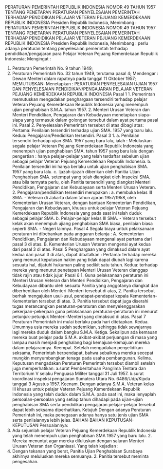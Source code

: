  PERATURAN PEMERINTAH REPUBLIK INDONESIA NOMOR 49 TAHUN 1957 TENTANG PENETAPAN PERATURAN PENYELESAIAN PEMERINTAH TERHADAP PENDIDIKAN PELAJAR VETERAN PEJUANG KEMERDEKAAN REPUBLIK INDONESIA Presiden Republik Indonesia, Menimbang : PERATURAN PEMERINTAH REPUBLIK INDONESIA NOMOR 49 TAHUN 1957 TENTANG PENETAPAN PERATURAN PENYELESAIAN PEMERINTAH TERHADAP PENDIDIKAN PELAJAR VETERAN PEJUANG KEMERDEKAAN REPUBLIK INDONESIA Presiden Republik Indonesia, Menimbang : perlu adanya peraturan tentang penyelesaian pemerintah terhadap pendidikan/pengajaran para Pelajar Veteran Pejuang Kemerdekaan Republik Indonesia;
Mengingat :

1. Peraturan Pemerintah No. 9 tahun 1949;
2. Peraturan Pemerintah No. 32 tahun 1949, terutama pasal 4; Mendengar : Dewan Menteri dalam rapatnya pada tanggal 11 Oktober 1957;
MEMUTUSKAN:
 Menetapkan : PERATURAN PENYELESAIAN UJIAN 1957 DAN PENYELESAIAN PENDIDIKAN/PENGAJARAN PELAJAR VETERAN PEJUANG KEMERDEKAAN REPUBLIK INDONESIA Pasal 1 1. Pemerintah memutuskan mengadakan penghargaan tersendiri terhadap pelajar Veteran Pejuang Kemerdekaan Republik Indonesia yang menempuh ujian penghabisan S.M.A. tahun 1957. 2. Menteri Urusan Veteran dan Menteri Pendidikan, Pengajaran dan Kebudayaan menetapkan siapa-siapa yang termasuk dalam golongan tersebut dalam ayat pertama pasal ini. Pasal 2. Penyelesaian Pemerintah tersebut di atas dibagi atas: Pertama: Penilaian tersendiri terhadap ujian SMA. 1957 yang baru lalu. Kedua: Pengajaran/Pendidikan tersendiri. Pasal 3 1. a. Penilaian tersendiri terhadap ujian SMA. 1957 yang baru lalu, ialah : Meluluskan segala pelajar Veteran Pejuang Kemerdekaan Republik Indonesia yang menempuh ujian penghabisan SMA. tahun 1957 yang baru lalu dengan pengertian : hanya pelajar-pelajar yang telah terdaftar sebelum ujian sebagai pelajar Veteran Pejuang Kemerdekaan Republik Indonesia. b. Penilaian tersendiri ini hanya berlaku untuk ujian penghabisan SMA. 1957 yang baru lalu. c. Ijazah-ijazah diberikan oleh Panitia Ujian Penghabisan SMA. setempat yang telah diangkat oleh Inspeksi SMA. atau bila ternyata perlu, oleh Panitia tersendiri yang diangkat Menteri Pendidikan, Pengajaran dan Kebudayaan serta Menteri Urusan Veteran. 2. Pengajaran/pendidikan tersendiri merupakan :
a. membuka kelas III SMA. - Veteran di Jakarta dalam tahun ajaran 1957/1958, oleh Kementerian Urusan Veteran, dengan bantuan Kementerian Pendidikan, Pengajaran dan Kebudayaan, khusus untuk pelajar Veteran Pejuang Kemerdekaan Republik Indonesia yang pada saat ini telah duduk sebagai pelajar SMA. b. Pelajar-pelajar kelas III SMA. - Veteran tersebut kelak akan menempuh ujiang penghabisan SMA biasa, penilaian biasa seperti SMA. - Negeri lainnya. Pasal 4 Segala biaya untuk pelaksanaan peraturan ini dibebankan pada anggaran belanja : A. Kementerian Pendidikan, Pengajaran dan Kebudayaan mengenai ayat pertama dari pasal 3 di atas. B. Kementerian Urusan Veteran mengenai ayat kedua dari pasal 3 di atas. Pasal 5 Penghargaan yang dimaksud dalam ayat kedua dari pasal 3 di atas, dapat dibatalkan : Pertama: terhadap mereka yang menurut keputusan hakim yang tidak dapat diubah lagi karena sesuatu hal, dijatuhi hukuman paling sedikit satu tahun. Kedua: terhadap mereka yang menurut penetapan Menteri Urusan Veteran dianggap tidak rajin atau tidak jujur. Pasal 6 1. Guna pelaksanaan peraturan ini Menteri Urusan Veteran dan Menteri Pendidikan, Pengajaran dan Kebudayaan dibantu oleh sesuatu Panitia yang anggotanya diangkat dan diberhentikan oleh Menteri-Menteri tersebut di atas, 2. Panitia tersebut berhak mengajukan usul-usul, pendapat-pendapat kepala Kementerian-Kementerian tersebut di atas. 3. Panitia tersebut dapat juga diserahi tugas merancangkan peraturan-peraturan dan menyelenggarakan pekerjaan-pekerjaan guna pelaksanaan peraturan-peraturan ini menurut petunjuk-petunjuk Menteri-Menteri yang dimaksud di atas. Pasal 7 Peraturan Pemerintah ini mulai berlaku pada hari ditetapkan. Kedua. Umumnya usia mereka sudah sedemikian, sehingga tidak sewajarnya lagi mereka duduk dalam bangku S.M.A. Ketiga. Sekalipun ada kemauan mereka buat pelajar pada S.M.A. akibat-akibat perjuangan di masa yang lampau masih menjadi penghalang bagi kemajuan-kemajuan mereka dalam pelajarannya. Keempat. Setelah mengadakan penyelidikan seksama, Pemerintah berpendapat, bahwa sebaiknya mereka secepat mungkin menyumbangkan tenaga pada usaha pembangunan. Kelima. Keputusan mengadakan Peraturan Pemerintah tersebut diambil setelah juga memperhatikan:
a.surat Pemberitahuan Panglima Tentara dan Territorium V selaku Penguasa Militer tanggal 31 Juli 1957. b.surat koordinasi inspeksi pengajaran Sumatera Utara No. 6486/Udp/Kipda tanggal 3 Agustus 1957. Keenam. Dengan adanya S.M.A. Veteran kelas III khusus untuk pelajar Veteran Pejuang Kemerdekaan Republik Indonesia yang telah duduk dalam S.M.A. pada saat ini, maka lenyaplah persoalan-persoalan yang setiap tahun dihadapi pada ujian-ujian penghabisan SMA serta pendidikan pengajaran pelajar-pelajar tersebut dapat lebih seksama diperhatikan. Ketujuh Dengan adanya Peraturan Pemerintah ini, maka penegasan adanya hanya satu jenis ujian SMA serta penilaiannya lebih jelas. BAHAN-BAHAN KEPUTUSAN-KEPUTUSAN Persoalannya:
1. Ada sejumlah pelajar Veteran Pejuang Kemerdekaan Republik Indonesia yang telah menempuh ujian penghabisan SMA 1957 yang baru lalu. 2. Mereka menuntut agar mereka diluluskan dengan saluran Menteri Urusan Veteran dan Organisasi. Yang telah kejadian :
1. Dengan tekanan yang berat, Panitia Ujian Penghabisan Surabaya akhirnya meluluskan mereka semuanya. 2. Panitia tersebut meminta pengesahan.